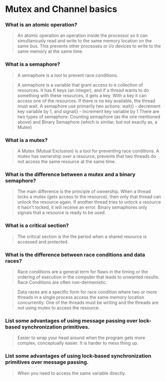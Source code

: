 # Mutex and Channel basics

### What is an atomic operation?
>  An atomic operation an operation inside the processor so it can simultanously read and write to the same memory location on the same bus. This prevents other processes or i/o devices to write to the same memory at the same time.


### What is a semaphore?
> A semaphore is a tool to prevent race conditions.

> A semaphore is a variable that grant access to e collection of resources. It has K keys (an integer), and if a thread wants to do something with these resources, it gets a key. With a key it can access one of the resources. If there is no key available, the thread must wait.
A semaphore use primarily two actions: wait() - decrement key variable by 1, and signal() - increment key variable by 1
There are two types of semaphore: Counting semaphore (as the one mentioned above) and Binary Semaphore (which is similar, but not exactly as, a Mutex)

### What is a mutex?
> A Mutex (Mutual Exclusion) is a tool for preventing race conditions.
> A mutex has ownership over a resource, prevents that two threads do not access the same resource at the same time.

### What is the difference between a mutex and a binary semaphore?
> The main difference is the principle of ownership. When a thread locks a mutex (gets access to the resource), then only that thread can unlock the resource again. If another thread tries to unlock a resource it hasn't locked, it will receive an error. Binary semaphores only signals that a resource is ready to be used.

### What is a critical section?
> The critical section is the the period when a shared resource is accessed and protected.

### What is the difference between race conditions and data races?
 > Race conditions are a general term for flaws in the timing or the ordering of execution in the computer that leads to unwanted results. Race Conditions are often non-dermenistic.

 > Data races are a specific form for race condition where two or more threads in a single process access the same memory location concurrently. One of the threads must be writing and the threads are not using mutex to access the resource.

### List some advantages of using message passing over lock-based synchronization primitives.
> Easier to wrap your head around when the program gets more complex, conceptually easier. It is harder to mess thing up.


### List some advantages of using lock-based synchronization primitives over message passing.
> When you need to access the same variable directly.

